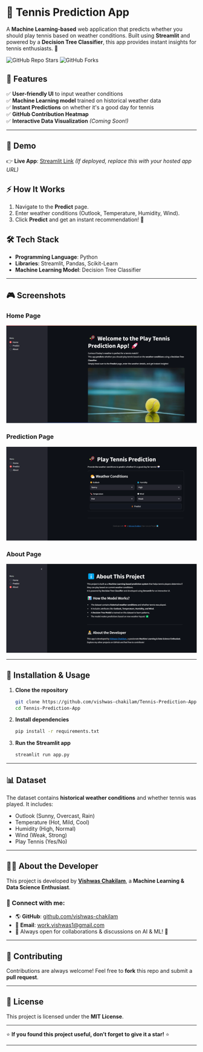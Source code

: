 # 🎾 Tennis Prediction App  

A **Machine Learning-based** web application that predicts whether you should play tennis based on weather conditions. Built using **Streamlit** and powered by a **Decision Tree Classifier**, this app provides instant insights for tennis enthusiasts. 🚀  

![GitHub Repo Stars](https://img.shields.io/github/stars/vishwas-chakilam/Tennis-Prediction-App?style=social)
![GitHub Forks](https://img.shields.io/github/forks/vishwas-chakilam/Tennis-Prediction-App?style=social)

## 📌 Features  
✅ **User-friendly UI** to input weather conditions  
✅ **Machine Learning model** trained on historical weather data  
✅ **Instant Predictions** on whether it's a good day for tennis  
✅ **GitHub Contribution Heatmap**  
✅ **Interactive Data Visualization** *(Coming Soon!)*  

---

## 🚀 Demo  
👉 **Live App**: [Streamlit Link](#) *(If deployed, replace this with your hosted app URL)*  

## ⚡ How It Works  
1. Navigate to the **Predict** page.  
2. Enter weather conditions (Outlook, Temperature, Humidity, Wind).  
3. Click **Predict** and get an instant recommendation! 🎾  

## 🛠️ Tech Stack  
- **Programming Language**: Python  
- **Libraries**: Streamlit, Pandas, Scikit-Learn  
- **Machine Learning Model**: Decision Tree Classifier  

---

## 🎮 Screenshots  

### Home Page  
![Home](https://github.com/Vishwas-Chakilam/Tennis-Prediction-App/blob/main/Screenshot%202025-02-18%20221710.png)  

### Prediction Page  
![Prediction](https://github.com/Vishwas-Chakilam/Tennis-Prediction-App/blob/main/Screenshot%202025-02-18%20221727.png)  

### About Page  
![About](https://github.com/Vishwas-Chakilam/Tennis-Prediction-App/blob/main/Screenshot%202025-02-18%20221743.png)  

---

## 🔧 Installation & Usage  

1. **Clone the repository**  
   ```bash
   git clone https://github.com/vishwas-chakilam/Tennis-Prediction-App.git
   cd Tennis-Prediction-App
   ```
2. **Install dependencies**  
   ```bash
   pip install -r requirements.txt
   ```
3. **Run the Streamlit app**  
   ```bash
   streamlit run app.py
   ```

---

## 📊 Dataset  
The dataset contains **historical weather conditions** and whether tennis was played. It includes:  
- Outlook (Sunny, Overcast, Rain)  
- Temperature (Hot, Mild, Cool)  
- Humidity (High, Normal)  
- Wind (Weak, Strong)  
- Play Tennis (Yes/No)  

---

## 👨‍💻 About the Developer  
This project is developed by **[Vishwas Chakilam](https://github.com/vishwas-chakilam)**, a **Machine Learning & Data Science Enthusiast**.  

### 🔗 Connect with me:  
- 🌎 **GitHub**: [github.com/vishwas-chakilam](https://github.com/vishwas-chakilam)  
- 📧 **Email**: work.vishwas1@gmail.com  
- 📢 Always open for collaborations & discussions on AI & ML! 🚀  

---

## 🤝 Contributing  
Contributions are always welcome! Feel free to **fork** this repo and submit a **pull request**.  

---

## 📜 License  
This project is licensed under the **MIT License**.  

---

⭐ **If you found this project useful, don’t forget to give it a star!** ⭐  

---
